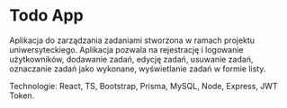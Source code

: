# Todo App

Aplikacja do zarządzania zadaniami stworzona w ramach projektu uniwersyteckiego. Aplikacja pozwala na rejestrację i logowanie użytkowników, dodawanie zadań, edycję zadań, usuwanie zadań, oznaczanie zadań jako wykonane, wyświetlanie zadań w formie listy.

Technologie: React, TS, Bootstrap, Prisma, MySQL, Node, Express, JWT Token.
